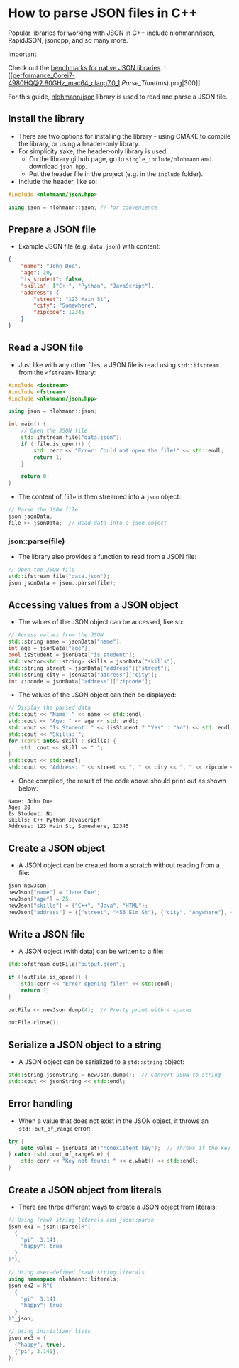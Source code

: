 # How to parse JSON files in C++
Popular libraries for working with JSON in C++ include nlohmann/json, RapidJSON, jsoncpp, and so many more.

>[!important]
>Check out the [benchmarks for native JSON libraries](https://github.com/miloyip/nativejson-benchmark).
>![[performance_Corei7-4980HQ@2.80GHz_mac64_clang7.0_1._Parse_Time_(ms).png|300]]

For this guide, [nlohmann/json](https://github.com/nlohmann/json) library is used to read and parse a JSON file.

## Install the library
- There are two options for installing the library - using CMAKE to compile the library, or using a header-only library.
- For simplicity sake, the header-only library is used.
	- On the library github page, go to `single_include/nlohmann` and download `json.hpp`.
	- Put the header file in the project (e.g. in the `include` folder).
- Include the header, like so:

```C++
#include <nlohmann/json.hpp>

using json = nlohmann::json; // for convenience
```

## Prepare a JSON file
- Example JSON file (e.g. `data.json`) with content:

```json
{
    "name": "John Doe",
    "age": 30,
    "is_student": false,
    "skills": ["C++", "Python", "JavaScript"],
    "address": {
        "street": "123 Main St",
        "city": "Somewhere",
        "zipcode": 12345
    }
}
```

## Read a JSON file
- Just like with any other files, a JSON file is read using `std::ifstream` from the `<fstream>` library:

```C++
#include <iostream>
#include <fstream>
#include <nlohmann/json.hpp>

using json = nlohmann::json;

int main() {
    // Open the JSON file
    std::ifstream file("data.json");
    if (!file.is_open()) {
        std::cerr << "Error: Could not open the file!" << std::endl;
        return 1;
    }

	return 0;
}
```

- The content of `file` is then streamed into a `json` object:

```C++
// Parse the JSON file
json jsonData;
file >> jsonData;  // Read data into a json object
```

### json::parse(file)
- The library also provides a function to read from a JSON file:

```C++
// Open the JSON file
std::ifstream file("data.json");
json jsonData = json::parse(file);
```

## Accessing values from a JSON object
- The values of the JSON object can be accessed, like so:

```C++
// Access values from the JSON
std::string name = jsonData["name"];
int age = jsonData["age"];
bool isStudent = jsonData["is_student"];
std::vector<std::string> skills = jsonData["skills"];
std::string street = jsonData["address"]["street"];
std::string city = jsonData["address"]["city"];
int zipcode = jsonData["address"]["zipcode"];
```

- The values of the JSON object can then be displayed:

```C++
// Display the parsed data
std::cout << "Name: " << name << std::endl;
std::cout << "Age: " << age << std::endl;
std::cout << "Is Student: " << (isStudent ? "Yes" : "No") << std::endl;
std::cout << "Skills: ";
for (const auto& skill : skills) {
	std::cout << skill << " ";
}
std::cout << std::endl;
std::cout << "Address: " << street << ", " << city << ", " << zipcode << std::endl;
```

- Once compiled, the result of the code above should print out as shown below:

```console
Name: John Doe
Age: 30
Is Student: No
Skills: C++ Python JavaScript 
Address: 123 Main St, Somewhere, 12345
```



## Create a JSON object
- A JSON object can be created from a scratch without reading from a file:

```C++
json newJson;
newJson["name"] = "Jane Doe";
newJson["age"] = 25;
newJson["skills"] = {"C++", "Java", "HTML"};
newJson["address"] = {{"street", "456 Elm St"}, {"city", "Anywhere"}, {"zipcode", 67890}};
```

## Write a JSON file
- A JSON object (with data) can be written to a file:

```C++
std::ofstream outFile("output.json");

if (!outFile.is_open()) {
	std::cerr << "Error opening file!" << std::endl;
	return 1;
}

outFile << newJson.dump(4);  // Pretty print with 4 spaces

outFile.close();
```

## Serialize a JSON object to a string
- A JSON object can be serialized to a `std::string` object:

```C++
std::string jsonString = newJson.dump();  // Convert JSON to string
std::cout << jsonString << std::endl;
```

## Error handling
- When a value that does not exist in the JSON object, it throws an `std::out_of_range` error:

```C++
try {
    auto value = jsonData.at("nonexistent_key");  // Throws if the key doesn't exist
} catch (std::out_of_range& e) {
    std::cerr << "Key not found: " << e.what() << std::endl;
}
```

## Create a JSON object from literals
- There are three different ways to create a JSON object from literals:

```C++
// Using (raw) string literals and json::parse
json ex1 = json::parse(R"(
  {
    "pi": 3.141,
    "happy": true
  }
)");

// Using user-defined (raw) string literals
using namespace nlohmann::literals;
json ex2 = R"(
  {
    "pi": 3.141,
    "happy": true
  }
)"_json;

// Using initializer lists
json ex3 = {
  {"happy", true},
  {"pi", 3.141},
};
```

